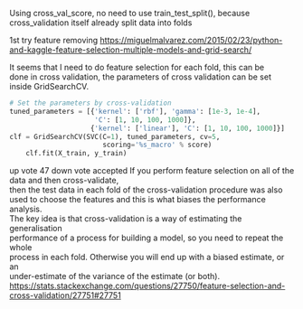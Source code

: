 Using cross_val_score, no need to use train_test_split(), because cross_validation itself
already split data into folds

1st try feature removing https://miguelmalvarez.com/2015/02/23/python-and-kaggle-feature-selection-multiple-models-and-grid-search/

It seems that I need to do feature selection for each fold, this can be  
done in cross validation, the parameters of cross validation can be set   
inside GridSearchCV.  
```python
# Set the parameters by cross-validation
tuned_parameters = [{'kernel': ['rbf'], 'gamma': [1e-3, 1e-4],
                     'C': [1, 10, 100, 1000]},
                    {'kernel': ['linear'], 'C': [1, 10, 100, 1000]}]  
clf = GridSearchCV(SVC(C=1), tuned_parameters, cv=5,
                       scoring='%s_macro' % score)
    clf.fit(X_train, y_train)
```  
up vote
47
down vote
accepted
If you perform feature selection on all of the data and then cross-validate,  
then the test data in each fold of the cross-validation procedure was also  
used to choose the features and this is what biases the performance analysis.  
The key idea is that cross-validation is a way of estimating the generalisation  
performance of a process for building a model, so you need to repeat the whole  
process in each fold. Otherwise you will end up with a biased estimate, or an   
under-estimate of the variance of the estimate (or both).  
https://stats.stackexchange.com/questions/27750/feature-selection-and-cross-validation/27751#27751
